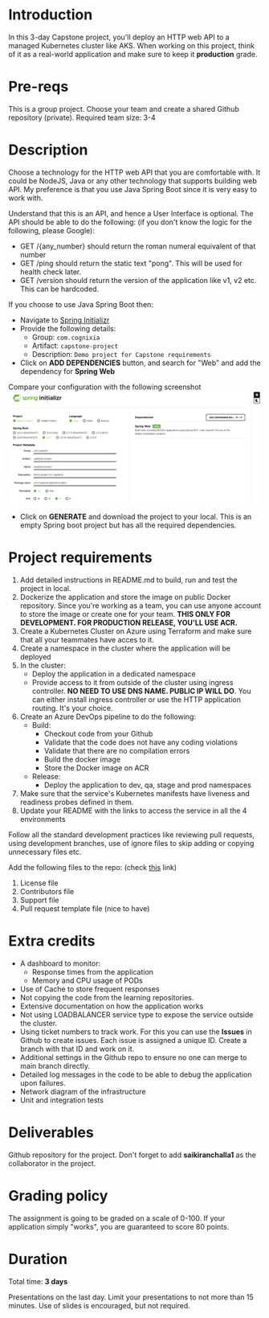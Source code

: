 # Introduction
In this 3-day Capstone project, you'll deploy an HTTP web API to a managed Kubernetes cluster like AKS. When working on this project, think of it as a real-world application and make sure to keep it **production** grade.

# Pre-reqs
This is a group project. Choose your team and create a shared Github repository (private).
Required team size: 3-4

# Description
Choose a technology for the HTTP web API that you are comfortable with. It could be NodeJS, Java or any other technology that supports building web API. My preference is that you use Java Spring Boot since it is very easy to work with.

Understand that this is an API, and hence a User Interface is optional. The API should be able to do the following: (if you don't know the logic for the following, please Google):
- GET /{any_number} should return the roman numeral equivalent of that number
- GET /ping should return the static text "pong". This will be used for health check later.
- GET /version should return the version of the application like v1, v2 etc. This can be hardcoded.

If you choose to use Java Spring Boot then:
- Navigate to [Spring Initializr](https://start.spring.io/)
- Provide the following details:
    - Group: `com.cognixia`
    - Artifact: `capstone-project`
    - Description: `Demo project for Capstone requirements`
- Click on **ADD DEPENDENCIES** button, and search for "Web" and add the dependency for **Spring Web**

Compare your configuration with the following screenshot
![](spring-project.jpg)

- Click on **GENERATE** and download the project to your local. This is an empty Spring boot project but has all the required dependencies.

# Project requirements
1. Add detailed instructions in README.md to build, run and test the project in local.
2. Dockerize the application and store the image on public Docker repository. Since you're working as a team, you can use anyone account to store the image or create one for your team. **THIS ONLY FOR DEVELOPMENT. FOR PRODUCTION RELEASE, YOU'LL USE ACR.**
3. Create a Kubernetes Cluster on Azure using Terraform and make sure that all your teammates have acces to it.
4. Create a namespace in the cluster where the application will be deployed
5. In the cluster:
    - Deploy the application in a dedicated namespace
    - Provide access to it from outside of the cluster using ingress controller. **NO NEED TO USE DNS NAME. PUBLIC IP WILL DO**. You can either install ingress controller or use the HTTP application routing. It's your choice.
7. Create an Azure DevOps pipeline to do the following:
    - Build:
        - Checkout code from your Github
        - Validate that the code does not have any coding violations
        - Validate that there are no compilation errors
        - Build the docker image
        - Store the Docker image on ACR
    - Release:
        - Deploy the application to dev, qa, stage and prod namespaces
8. Make sure that the service's Kubernetes manifests have liveness and readiness probes defined in them.
9. Update your README with the links to access the service in all the 4 environments

Follow all the standard development practices like reviewing pull requests, using development branches, use of ignore files to skip adding or copying unnecessary files etc.

Add the following files to the repo: (check [this](https://medium.com/code-factory-berlin/github-repository-structure-best-practices-248e6effc405) link)
1. License file
2. Contributors file
3. Support file
4. Pull request template file (nice to have)


# Extra credits
- A dashboard to monitor:
    - Response times from the application
    - Memory and CPU usage of PODs
- Use of Cache to store frequent responses
- Not copying the code from the learning repositories.
- Extensive documentation on how the application works
- Not using LOADBALANCER service type to expose the service outside the cluster.
- Using ticket numbers to track work. For this you can use the **Issues** in Github to create issues. Each issue is assigned a unique ID. Create a branch with that ID and work on it.
- Additional settings in the Github repo to ensure no one can merge to main branch directly.
- Detailed log messages in the code to be able to debug the application upon failures.
- Network diagram of the infrastructure
- Unit and integration tests
# Deliverables
Github repository for the project. Don't forget to add **saikiranchalla1** as the collaborator in the project.


# Grading policy
The assignment is going to be graded on a scale of 0-100.
If your application simply "works", you are guaranteed to score 80 points.

# Duration
Total time: **3 days**

Presentations on the last day. Limit your presentations to not more than 15 minutes. Use of slides is encouraged, but not required.



